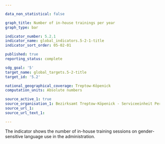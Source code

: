 ```yaml
---

data_non_statistical: false

graph_title: Number of in-house trainings per year
graph_type: bar

indicator_number: 5.2.1
indicator_name: global_indicators.5-2-1-title
indicator_sort_order: 05-02-01

published: true
reporting_status: complete

sdg_goal: '5'
target_name: global_targets.5-2-title
target_id: '5.2'

national_geographical_coverage: Treptow-Köpenick
computation_units: Absolute numbers

source_active_1: true
source_organisation_1: Bezirksamt Treptow-Köpenick - Serviceeinheit Personal und Finanzen
source_url_1:
source_url_text_1: 

---
```


The indicator shows the number of in-house training sessions on gender-sensitive language use in the administration.

